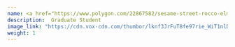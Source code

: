```yaml
---
name: <a href="https://www.polygon.com/22867582/sesame-street-rocco-elmo-meme-twitter" target="_blank"> Beatrice Li </a>
description:  Graduate Student
image_link: "https://cdn.vox-cdn.com/thumbor/lknf3JrFuT8fe97rie_WiT1nlDg=/1400x1050/filters:format(jpeg)/cdn.vox-cdn.com/uploads/chorus_asset/file/23145758/181740792.jpg"
weight: 1
---
```

